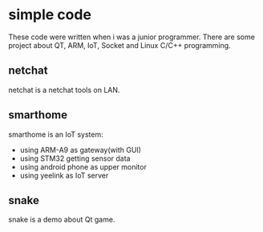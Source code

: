# simple code
These code were written when i was a junior programmer.
There are some project about QT, ARM, IoT, Socket and Linux C/C++ programming.

## netchat
netchat is a netchat tools on LAN.

## smarthome
smarthome is an IoT system:
- using ARM-A9 as gateway(with GUI)
- using STM32 getting sensor data
- using android phone as upper monitor
- using yeelink as IoT server

## snake
snake is a demo about Qt game.
